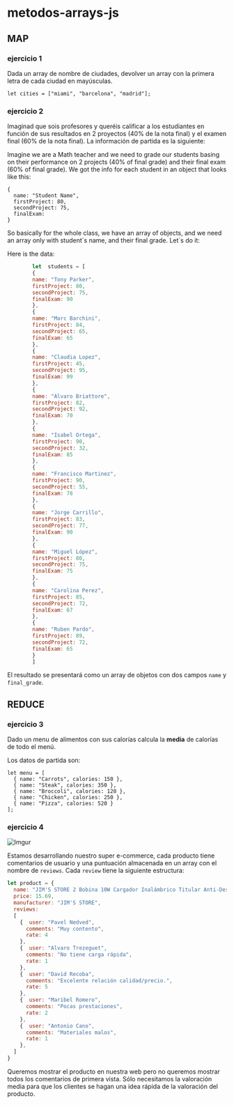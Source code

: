 # metodos-arrays-js

## MAP

### ejercicio 1

Dada un array de nombre de ciudades, devolver un array con la primera letra de cada ciudad en mayúsculas.

```let cities = ["miami", "barcelona", "madrid"];```

### ejercicio 2

Imaginad que sois profesores y queréis calificar a los estudiantes en función de sus resultados en 2 proyectos (40% de la nota final) y el examen final (60% de la nota final). La información de partida es la siguiente:

Imagine we are a Math teacher and we need to grade our students basing on their performance on 2 projects (40% of final grade) and their final exam (60% of final grade). We got the info for each student in an object that looks like this:

```javascript=
{
  name: "Student Name",
  firstProject: 80,
  secondProject: 75,
  finalExam:
}
```

So basically for the whole class, we have an array of objects, and we need an array only with student´s name, and their final grade. Let´s do it:

Here is the data:

```javascript
        let  students = [
        {
        name: "Tony Parker",
        firstProject: 80,
        secondProject: 75,
        finalExam: 90
        },
        {
        name: "Marc Barchini",
        firstProject: 84,
        secondProject: 65,
        finalExam: 65
        },
        {
        name: "Claudia Lopez",
        firstProject: 45,
        secondProject: 95,
        finalExam: 99
        },
        {
        name: "Alvaro Briattore",
        firstProject: 82,
        secondProject: 92,
        finalExam: 70
        },
        {
        name: "Isabel Ortega",
        firstProject: 90,
        secondProject: 32,
        finalExam: 85
        },
        {
        name: "Francisco Martinez",
        firstProject: 90,
        secondProject: 55,
        finalExam: 78
        },
        {
        name: "Jorge Carrillo",
        firstProject: 83,
        secondProject: 77,
        finalExam: 90
        },
        {
        name: "Miguel López",
        firstProject: 80,
        secondProject: 75,
        finalExam: 75
        },
        {
        name: "Carolina Perez",
        firstProject: 85,
        secondProject: 72,
        finalExam: 67
        },
        {
        name: "Ruben Pardo",
        firstProject: 89,
        secondProject: 72,
        finalExam: 65
        }
        ]
   ```
El resultado se presentará como un array de objetos con dos campos `name` y `final_grade`.

## REDUCE

### ejercicio 3

Dado un menu de alimentos con sus calorías calcula la **media** de calorías de todo el menú.

Los datos de partida son:

```
let menu = [
  { name: "Carrots", calories: 150 },
  { name: "Steak", calories: 350 },
  { name: "Broccoli", calories: 120 },
  { name: "Chicken", calories: 250 },
  { name: "Pizza", calories: 520 }
];
```

### ejercicio 4


![Imgur](https://i.imgur.com/W7R22Cw.png)

Estamos desarrollando nuestro super e-commerce, cada producto tiene comentarios de usuario y una puntuación almacenada en un array con el nombre de `reviews`. Cada `review` tiene la siguiente estructura:

```javascript
let product = {
  name: "JIM'S STORE 2 Bobina 10W Cargador Inalámbrico Titular Anti-Deslizamiento Diseño",
  price: 15.69,
  manufacturer: "JIM'S STORE",
  reviews:
  [
    {  user: "Pavel Nedved",
      comments: "Muy contento",
      rate: 4
    },
    {  user: "Alvaro Trezeguet",
      comments: "No tiene carga rápida",
      rate: 1
    },
    {  user: "David Recoba",
      comments: "Excelente relación calidad/precio.",
      rate: 5
    },
    {  user: "Maribel Romero",
      comments: "Pocas prestaciones",
      rate: 2
    },
    {  user: "Antonio Cano",
      comments: "Materiales malos",
      rate: 1
    },
  ]
}

```
Queremos mostrar el producto en nuestra web pero no queremos mostrar todos los comentarios de primera vista. Sólo necesitamos la valoración media para que los clientes se hagan una idea rápida de la valoración del producto.

